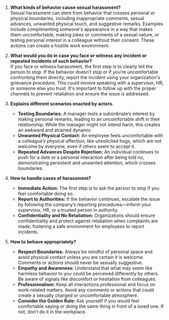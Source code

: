 1) **What kinds of behavior cause sexual harassment?**  
   Sexual harassment can stem from behavior that crosses personal or physical boundaries, including inappropriate comments, sexual advances, unwanted physical touch, and suggestive remarks. Examples include complimenting someone's appearance in a way that makes them uncomfortable, making jokes or comments of a sexual nature, or testing personal interest in a colleague without their consent. These actions can create a hostile work environment.

2) **What would you do in case you face or witness any incident or repeated incidents of such behavior?**  
   If you face or witness harassment, the first step is to clearly tell the person to stop. If the behavior doesn’t stop or if you’re uncomfortable confronting them directly, report the incident using your organization's grievance procedure. This could involve speaking with a supervisor, HR, or someone else you trust. It's important to follow up with the proper channels to prevent retaliation and ensure the issue is addressed.

3) **Explains different scenarios enacted by actors.**  
   - **Testing Boundaries:** A manager tests a subordinate’s interest by making personal remarks, leading to an uncomfortable shift in their relationship. While the manager might not intend harm, this creates an awkward and strained dynamic.  
   - **Unwanted Physical Contact:** An employee feels uncomfortable with a colleague’s physical affection, like unsolicited hugs, which are not welcome by everyone, even if others seem to accept it.  
   - **Repeated Advances Despite Rejection:** An individual continues to push for a date or a personal interaction after being told no, demonstrating persistent and unwanted attention, which crosses boundaries.

4) **How to handle cases of harassment?**  
   - **Immediate Action:** The first step is to ask the person to stop if you feel comfortable doing so.  
   - **Report to Authorities:** If the behavior continues, escalate the issue by following the company’s reporting procedures—inform your supervisor, HR, or a trusted person in authority.  
   - **Confidentiality and No Retaliation:** Organizations should ensure confidentiality and protect against retaliation when complaints are made, fostering a safe environment for employees to report incidents.

5) **How to behave appropriately?**  
   - **Respect Boundaries:** Always be mindful of personal space and avoid physical contact unless you are certain it is welcome. Comments or actions should never be sexually suggestive.  
   - **Empathy and Awareness:** Understand that what may seem like harmless behavior to you could be perceived differently by others. Be aware of signals like discomfort or hesitation from colleagues.  
   - **Professionalism:** Keep all interactions professional and focus on work-related matters. Avoid any comments or actions that could create a sexually charged or uncomfortable atmosphere.  
   - **Consider the Golden Rule:** Ask yourself if you would feel comfortable saying or doing the same thing in front of a loved one. If not, don’t do it in the workplace.
